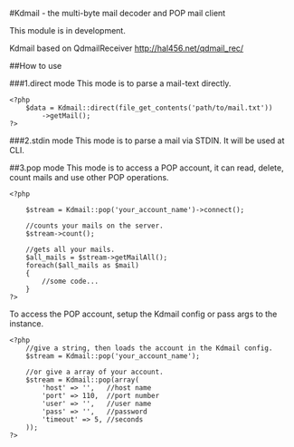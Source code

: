 #Kdmail - the multi-byte mail decoder and POP mail client

This module is in development.

Kdmail based on QdmailReceiver
http://hal456.net/qdmail_rec/


##How to use

###1.direct mode
This mode is to parse a mail-text directly.

	<?php
		$data = Kdmail::direct(file_get_contents('path/to/mail.txt'))
			->getMail();
	?>

###2.stdin mode
This mode is to parse a mail via STDIN. It will be used at CLI.

##3.pop mode
This mode is to access a POP account, it can read, delete, count mails and use other POP operations.

	<?php
		
		$stream = Kdmail::pop('your_account_name')->connect();
		
		//counts your mails on the server.
		$stream->count();
		
		//gets all your mails.
		$all_mails = $stream->getMailAll();
		foreach($all_mails as $mail)
		{
			//some code...
		}
	?>

To access the POP account, setup the Kdmail config or pass args to the instance.

	<?php
		//give a string, then loads the account in the Kdmail config.
		$stream = Kdmail::pop('your_account_name');
		
		//or give a array of your account.
		$stream = Kdmail::pop(array(
			'host' => '',	//host name
			'port' => 110,	//port number
			'user' => '',	//user name
			'pass' => '',	//password
			'timeout' => 5, //seconds
		));
	?>